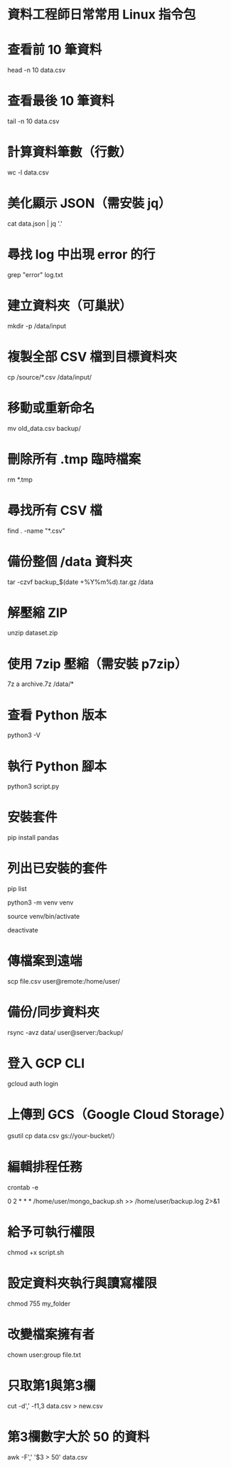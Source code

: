 # 資料工程師日常常用 Linux 指令包

# 查看前 10 筆資料
 
head -n 10 data.csv    

# 查看最後 10 筆資料

tail -n 10 data.csv   

# 計算資料筆數（行數）

wc -l data.csv 

# 美化顯示 JSON（需安裝 jq）

cat data.json | jq '.'  

# 尋找 log 中出現 error 的行

grep "error" log.txt      

# 建立資料夾（可巢狀）

mkdir -p /data/input 

# 複製全部 CSV 檔到目標資料夾

cp /source/*.csv /data/input/   

# 移動或重新命名

mv old_data.csv backup/  

# 刪除所有 .tmp 臨時檔案

rm *.tmp     

# 尋找所有 CSV 檔

find . -name "*.csv"   

# 備份整個 /data 資料夾

tar -czvf backup_$(date +%Y%m%d).tar.gz /data 

# 解壓縮 ZIP

unzip dataset.zip         

 # 使用 7zip 壓縮（需安裝 p7zip）

7z a archive.7z /data/*    

# 查看 Python 版本

python3 -V   

# 執行 Python 腳本

python3 script.py 

 # 安裝套件

pip install pandas      

# 列出已安裝的套件

pip list                 

python3 -m venv venv

source venv/bin/activate

deactivate

# 傳檔案到遠端

scp file.csv user@remote:/home/user/ 

# 備份/同步資料夾

rsync -avz data/ user@server:/backup/  

# 登入 GCP CLI

gcloud auth login                    

# 上傳到 GCS（Google Cloud Storage）
 
gsutil cp data.csv gs://your-bucket/）

# 編輯排程任務

crontab -e             

0 2 * * * /home/user/mongo_backup.sh >> /home/user/backup.log 2>&1

# 給予可執行權限

chmod +x script.sh    

# 設定資料夾執行與讀寫權限

chmod 755 my_folder   

# 改變檔案擁有者 

chown user:group file.txt    

# 只取第1與第3欄

cut -d',' -f1,3 data.csv > new.csv  

# 第3欄數字大於 50 的資料

awk -F',' '$3 > 50' data.csv       
